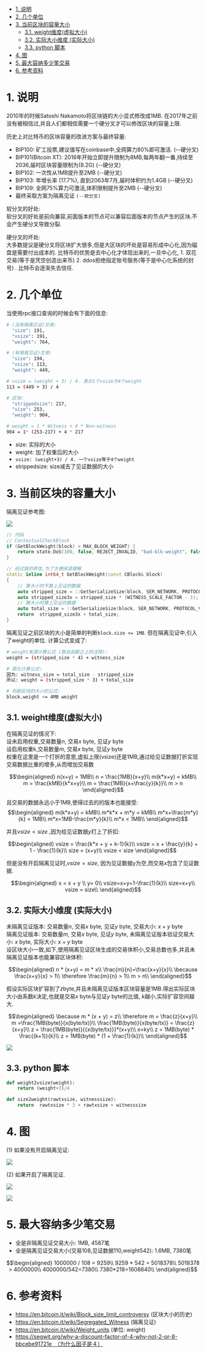 <!-- TOC -->

- [1. 说明](#1-说明)
- [2. 几个单位](#2-几个单位)
- [3. 当前区块的容量大小](#3-当前区块的容量大小)
    - [3.1. weight维度(虚拟大小)](#31-weight维度虚拟大小)
    - [3.2. 实际大小维度 (实际大小)](#32-实际大小维度-实际大小)
    - [3.3. python 脚本](#33-python-脚本)
- [4. 图](#4-图)
- [5. 最大容纳多少笔交易](#5-最大容纳多少笔交易)
- [6. 参考资料](#6-参考资料)

<!-- /TOC -->


<a id="markdown-1-说明" name="1-说明"></a>
# 1. 说明

2010年的时候Satoshi Nakamoto将区块链的大小显式修改成1MB. 在2017年之前没有被相信过,并且人们都相信需要一个硬分叉才可以修改区块的容量上限.

历史上对比特币的区块容量的改进方案与最终容量:
* BIP100: 矿工投票,建议值写在coinbase中,全网算力80%即可激活. (--硬分叉)
* BIP101(Bitcoin XT): 2016年开始立即提升限制为8MB,每两年翻一番,持续至2036,届时区块容量限制为(8.2G) (--硬分叉)
* BIP102: 一次性从1MB提升至2MB (--硬分叉)
* BIP103: 年增长率 (17.7%), 直到2063年7月,届时体积约为1.4GB (--硬分叉)
* BIP109: 全网75%算力可激活,体积限制提升至2MB (--硬分叉)
* 最终采取方案为隔离见证 `(--软分叉)`

软分叉的好处:  
软分叉的好处是前向兼容,前面版本的节点可以兼容后面版本的节点产生的区块.不会产生硬分叉导致分裂. 

硬分叉的坏处:  
大多数提议是硬分叉将区块扩大很多,但是大区块的坏处是容易形成中心化,因为磁盘是需要付出成本的. 比特币的优势是去中心化才体现出来的,一旦中心化, 1. 双花交易(等于是凭空创造出来币) 2. ddos拒绝指定账号服务(等于是中心化系统的封号) . 比特币会逐渐失去信任. 

<a id="markdown-2-几个单位" name="2-几个单位"></a>
# 2. 几个单位

当使用rpc接口查询的时候会有下面的信息:
```bash
# (没有隔离见证)交易:
  "size": 191,
  "vsize": 191,
  "weight": 764,

# (有隔离见证)交易:
  "size": 194,
  "vsize": 113,
  "weight": 449,

# vsize = (weight + 3) / 4. 表示1个vsize为4个weight
113 = (449 + 3) / 4

# 区块:
  "strippedsize": 217, 
  "size": 253,        
  "weight": 904,       

# weight = 1 * Witness + 4 * Non-witness
904 = 1* (253-217) + 4 * 217
```

* size: 实际的大小
* weight: 加了权重后的大小
* `vsize: (weight+3) / 4. 一个vsize等于4个weight`
* strippedsize: size减去了见证数据的大小

<a id="markdown-3-当前区块的容量大小" name="3-当前区块的容量大小"></a>
# 3. 当前区块的容量大小

隔离见证参考图:

![](https://news.bitcoin.com/wp-content/uploads/2017/10/segwit-coin-explained-1024x506.png)

```c++
// 代码
// ContextualCheckBlock
if (GetBlockWeight(block) > MAX_BLOCK_WEIGHT) {
    return state.DoS(100, false, REJECT_INVALID, "bad-blk-weight", false, strprintf("%s : weight limit failed", __func__));
}

// 经过我的修改,为了方便阅读理解
static inline int64_t GetBlockWeight(const CBlock& block)
{
    // 算大小时不算上见证的数据
    auto stripped_size = ::GetSerializeSize(block, SER_NETWORK, PROTOCOL_VERSION | SERIALIZE_TRANSACTION_NO_WITNESS);
    auto stripped_size3x = stripped_size * (WITNESS_SCALE_FACTOR - 1);
    // 算大小时算上见证的数据
    auto total_size = ::GetSerializeSize(block, SER_NETWORK, PROTOCOL_VERSION);
    return  stripped_size3x + total_size;
}
```

隔离见证之前区块的大小是简单的判断`block.size <= 1MB`. 但在隔离见证中,引入了weight的单位. 计算公式变成了:

```bash
# weight来源计算公式 (取自函数之上的注释):
weight = (stripped_size * 4) + witness_size 

# 简化计算公式:
因为: witness_size = total_size - stripped_size
所以: weight = (stripped_size * 3) + total_size

# 判断区块的大小的公式:
block.weight <= 4MB weight
```

<a id="markdown-31-weight维度虚拟大小" name="31-weight维度虚拟大小"></a>
## 3.1. weight维度(虚拟大小)

在隔离见证的情况下:  
设未启用权重,交易数量$n$, 交易$x$ byte, 见证$y$ byte  
设启用权重k,交易数量$m$,  交易$x$ byte, 见证$y$ byte   
权重在这里是一个打折的意思,虚拟上限(vsize)还是1MB,通过给见证数据打折实现交易数据比重的增多,从而增加交易数

$$\begin{aligned} 
n(x+y) = 1MB\\
n = \frac{1MB}{x+y}\\
m(k*x+y) = kMB\\
m = \frac{kMB}{k*x+y}\\
m = \frac{1MB}{x+\frac{y}{k}}\\
m > n
 \end{aligned}$$

且交易的数据永远小于1MB,使得过去的的版本也能接受:
$$\begin{aligned}
m(k*x+y) = kMB\\
m*k*x + m*y = kMB\\
m*x+\frac{m*y}{k} = 1MB\\
m*x=1MB-\frac{m*y}{k}\\
m*x < 1MB\\
 \end{aligned}$$

并且$vsize < size$ ,因为给见证数据$y$打上了折扣:

$$\begin{aligned}
vsize = \frac{k*x + y + k-1}{k}\\
vsize = x + \frac{y}{k} + 1 - \frac{1}{k}\\
size = (x+y)\\
vsize < size
 \end{aligned}$$
 

但是没有开启隔离见证时,$vsize = size$, 因为见证数据y为空,而交易x包含了见证数据.

$$\begin{aligned}
x = x + y  \\
y= 0\\
vsize=x+y+1-\frac{1}{k}\\
size=x+y\\
vsize = size\\
 \end{aligned}$$
 

<a id="markdown-32-实际大小维度-实际大小" name="32-实际大小维度-实际大小"></a>
## 3.2. 实际大小维度 (实际大小)

未隔离见证版本: 交易数量$n$, 交易$x$ byte, 见证$y$ byte,  交易大小: $x + y$ byte  
隔离见证版本: 交易数量$m$, 交易$x$ byte, 见证$y$ byte, 未隔离见证版本验证交易大小: $x$ byte, 实际大小: $x + y$ byte  
设区块大小一致,如下,使用隔离见证区块生成的交易体积小,交易总数也多,并且未隔离见证版本也能兼容区块体积:

$$\begin{aligned} 
n * (x+y) =  m * x\\
\frac{m}{n}=\frac{x+y}{x}\\
\because \frac{x+y}{x} > 1\\
\therefore \frac{m}{n} > 1\\
m > n\\
 \end{aligned}$$


假设实际区块扩容到了$z$byte,并且未隔离见证版本区块容量是$1$MB.得出实际区块大小由系数$k$决定,也就是交易$x$ byte与见证$y$ byte的比值, $k$越小,实际扩容空间越大.

$$\begin{aligned}
\because m * (x + y) = z\\
\therefore m = \frac{z}{x+y}\\
m =\frac{1MB(byte)}{x(byte/tx)}\\
\frac{1MB(byte)}{x(byte/tx)} = \frac{z}{x+y}\\
z = \frac{1MB(byte)}{{x(byte/tx)}}*(x+y)\\
x=ky\\
z = 1MB(byte) * \frac{(k+1)}{k}\\
z = 1MB(byte) * (1 + \frac{1}{k})\\
\end{aligned}$$

![](./pic/segwit.png)

<a id="markdown-33-python-脚本" name="33-python-脚本"></a>
## 3.3. python 脚本

```py
def weight2vsize(weight):
    return (weight+3)/4

def size2weight(rawtxsize, witnesssize):
    return  rawtxsize * 3 + rawtxsize + witnesssize
```

<a id="markdown-4-图" name="4-图"></a>
# 4. 图

(1) 如果没有开启隔离见证:

![](https://en.bitcoin.it/w/images/en/2/2b/P2pkh-1in-2out_bytes.png)

(2) 如果开启了隔离见证. 

![](https://en.bitcoin.it/w/images/en/d/d8/P2wpkh-1in-2out_bytes.png)

![](https://en.bitcoin.it/w/images/en/1/10/P2wpkh-1in-2out_weight.png)


<a id="markdown-5-最大容纳多少笔交易" name="5-最大容纳多少笔交易"></a>
# 5. 最大容纳多少笔交易

* 全是非隔离见证交易大小: 1MB, 4587笔
* 全是隔离见证交易大小(交易108,见证数据110,weight542): 1.6MB, 7380笔

$$\begin{aligned}
1000000 / 108 = 9259\\
9259 * 542 = 5018378\\
5018378 > 4000000\\
4000000/542=7380\\
7380*218=1608840\\
\end{aligned}$$

<a id="markdown-6-参考资料" name="6-参考资料"></a>
# 6. 参考资料

* https://en.bitcoin.it/wiki/Block_size_limit_controversy (区块大小的历史)
* https://en.bitcoin.it/wiki/Segregated_Witness (隔离见证)
* https://en.bitcoin.it/wiki/Weight_units (单位: weight)  
* https://segwit.org/why-a-discount-factor-of-4-why-not-2-or-8-bbcebe91721e　（为什么因子是４）
